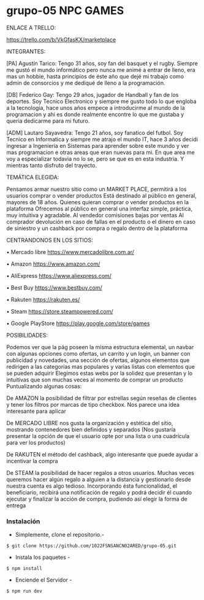 # grupo-05 NPC GAMES

ENLACE A TRELLO:

https://trello.com/b/VkGfasKX/marketplace

INTEGRANTES:

[PA] Agustín Tarico: Tengo 31 años, soy fan del basquet y el rugby. Siempre me gustó el mundo informático pero nunca me animé a entrar de lleno, era mas un hobbie, hasta principios de éste año que dejé mi trabajo como admin de consorcios y me dediqué de lleno a la programación.

[DB] Federico Gay: Tengo 29 años, jugador de Handball y fan de los deportes. Soy Tecnico Electronico y siempre me gusto todo lo que engloba a la tecnologia, hace unos años empece a introducirme al mundo de la programacion y ahi es donde realmente encontre lo que me gustaba y queria dedicarme para mi futuro.

[ADM] Lautaro Sayavedra: Tengo 21 años, soy fanatico del futbol. Soy Tecnico en Informatica y siempre me atrajo el mundo IT, hace 3 años decidi ingresar a Ingenieria en Sistemas para aprender sobre este mundo y ver mas programacion e otras areas que eran nuevas para mi. En que area me voy a especializar todavia no lo se, pero se que es en esta industria. Y mientras tanto disfruto del trayecto.

TEMÁTICA ELEGIDA:

Pensamos armar nuestro sitio como un MARKET PLACE, permitirá a los usuarios comprar o vender productos
Está destinado al público en general, mayores de 18 años. Quienes quieran comprar o vender productos en la plataforma
Ofrecemos al público en general una interfaz simple, práctica, muy intuitiva y agradable.
Al vendedor comisiones bajas por ventas
Al comprador devolución en caso de fallas en el producto o el dinero en caso de siniestro y un cashback por compra o regalo dentro de la plataforma

CENTRANDONOS EN LOS SITIOS:

• Mercado libre
https://www.mercadolibre.com.ar/

• Amazon
https://www.amazon.com/

• AliExpress
https://www.aliexpress.com/

• Best Buy
https://www.bestbuy.com/

• Rakuten
https://rakuten.es/

• Steam
https://store.steampowered.com/

• Google PlayStore
https://play.google.com/store/games

POSIBILIDADES:

Podemos ver que la pág poseen la misma estructura elemental, un navbar con algunas opciones como ofertas, un carrito y un login, un banner con publicidad y novedades, una sección de ofertas, algunos elementos que redirigen a las categorías mas populares y varias listas con elementos que se pueden adquirir
Elegimos estas webs por la solidez que presentan y lo intuitivas que son muchas veces al momento de comprar un producto
Puntualizando algunas cosas:

De AMAZON la posibilidad de filtrar por estrellas según reseñas de clientes y tener los filtros por marcas de tipo checkbox. Nos parece una idea interesante para aplicar

De MERCADO LIBRE nos gusta la organización y estética del sitio, mostrando contenedores bien definidos y separados (Nos gustaría presentar la opción de que el usuario opte por una lista o una cuadrícula para ver los productos)

De RAKUTEN el método del cashback, algo interesante que puede ayudar a incentivar la compra

De STEAM la posibilidad de hacer regalos a otros usuarios. Muchas veces queremos hacer algún regalo a alguien a la distancia y gestionarlo desde nuestra cuenta es algo tedioso. Incorporando ésta funcionalidad, el beneficiario, recibirá una notificación de regalo y podrá decidir él cuando ejecutar y finalizar la acción de compra, pudiendo así elegir la forma de entrega

### Instalación

- Simplemente, clone el repositorio.-

```
$ git clone https://github.com/1022FSNSANCN02ARED/grupo-05.git
```

- Instala los paquetes -

```
$ npm install
```

- Enciende el Servidor -

```
$ npm run dev
```
